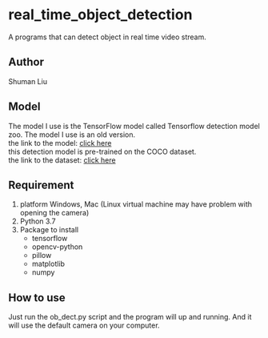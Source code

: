 # real_time_object_detection
A programs that can detect object in real time video stream.

## Author
Shuman Liu

## Model
The model I use is the TensorFlow model called Tensorflow detection model zoo. The model I use is an old version.<br>
the link to the model: [click here](https://github.com/tensorflow/models/blob/477ed41e7e4e8a8443bc633846eb01e2182dc68a/object_detection/g3doc/detection_model_zoo.md)<br>
this detection model is pre-trained on the COCO dataset.<br>
the link to the dataset: [click here](http://cocodataset.org/#home)

## Requirement
1. platform Windows, Mac (Linux virtual machine may have problem with opening the camera)
1. Python 3.7
2. Package to install
      - tensorflow
      - opencv-python
      - pillow
      - matplotlib
      - numpy
  
 ## How to use
 Just run the ob_dect.py script and the program will up and running. And it will use the default camera on your computer.
